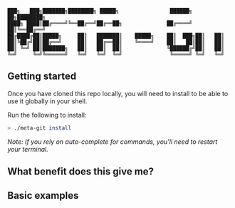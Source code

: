 ```
███╗   ███╗███████╗████████╗ █████╗                ██████╗ ██╗████████╗
████╗ ████║██╔════╝╚══██╔══╝██╔══██╗              ██╔════╝ ██║╚══██╔══╝
██╔████╔██║█████╗     ██║   ███████║    █████╗    ██║  ███╗██║   ██║   
██║╚██╔╝██║██╔══╝     ██║   ██╔══██║    ╚════╝    ██║   ██║██║   ██║   
██║ ╚═╝ ██║███████╗   ██║   ██║  ██║              ╚██████╔╝██║   ██║   
╚═╝     ╚═╝╚══════╝   ╚═╝   ╚═╝  ╚═╝               ╚═════╝ ╚═╝   ╚═╝   

```

## Getting started
Once you have cloned this repo locally, you will need to install to be able
to use it globally in your shell.

Run the following to install:
```sh
> ./meta-git install
```

_Note: If you rely on auto-complete for commands, you'll need to restart your terminal._

## What benefit does this give me?

## Basic examples

